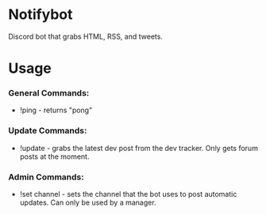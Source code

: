# Notifybot
Discord bot that grabs HTML, RSS, and tweets.

# Usage
### General Commands:

* !ping - returns "pong"

### Update Commands:

* !update - grabs the latest dev post from the dev tracker. Only gets forum posts at the moment.

### Admin Commands:

* !set channel - sets the channel that the bot uses to post automatic updates. Can only be used by a manager.
